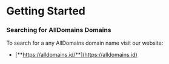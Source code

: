 # Getting Started

### Searching for AllDomains Domains

To search for a any AllDomains domain name visit our website:

* [**https://alldomains.id/**](https://alldomains.id)
